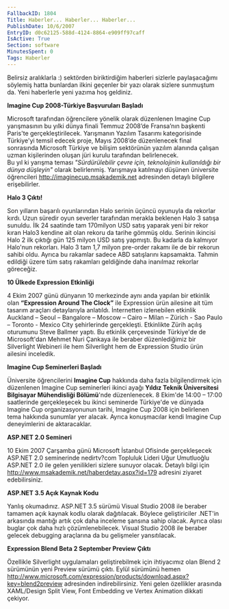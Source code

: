 ```yaml
---
FallbackID: 1804
Title: Haberler... Haberler... Haberler...
PublishDate: 10/6/2007
EntryID: d0c62125-588d-4124-8864-e909ff97caff
IsActive: True
Section: software
MinutesSpent: 0
Tags: Haberler
---
```

Belirsiz aralıklarla :) sektörden biriktirdiğim haberleri sizlerle
paylaşacağımı söylemiş hatta bunlardan ilkini geçenler bir yazı olarak
sizlere sunmuştum da. Yeni haberlerle yeni yazıma hoş geldiniz.

**Imagine Cup 2008-Türkiye Başvuruları Başladı**

Microsoft tarafından öğrencilere yönelik olarak düzenlenen Imagine Cup
yarışmasının bu yılki dünya finali Temmuz 2008’de Fransa’nın başkenti
Paris'te gerçekleştirilecek. Yarışmanın Yazılım Tasarımı kategorisinde
Türkiye'yi temsil edecek proje, Mayıs 2008’de düzenlenecek final
sonrasında Microsoft Türkiye ve bilişim sektörünün yazılım alanında
çalışan uzman kişilerinden oluşan jüri kurulu tarafından belirlenecek.\
Bu yıl ki yarışma teması *"Sürdürülebilir çevre için, teknolojinin
kullanıldığı bir dünya düşleyin"* olarak belirlenmiş. Yarışmaya
katılmayı düşünen üniversite öğrencileri
<http://imaginecup.msakademik.net> adresinden detaylı bilgilere
erişebilirler.

**Halo 3 Çıktı!**

Son yılların başarılı oyunlarından Halo serinin üçüncü oyunuyla da
rekorlar kırdı. Uzun süredir oyun severler tarafından merakla beklenen
Halo 3 satışa sunuldu. İlk 24 saatinde tam 170milyon USD satış yaparak
yeni bir rekor kıran Halo3 kendine ait olan rekoru da tarihe gömmüş
oldu. Serinin ikincisi Halo 2 ilk çıktığı gün 125 milyon USD satış
yapmıştı. Bu kadarla da kalmıyor Halo'nun rekorları. Halo 3 tam 1,7
milyon pre-order rakamı ile de bir rekorun sahibi oldu. Ayrıca bu
rakamlar sadece ABD satışlarını kapsamakta. Tahmin edildiği üzere tüm
satış rakamları geldiğinde daha inanılmaz rekorlar göreceğiz.

**10 Ülkede Expression Etkinliği**

4 Ekim 2007 günü dünyanın 10 merkezinde aynı anda yapılan bir etkinlik
olan **“Expression Around The Clock”** ile Expression ürün ailesine ait
tüm tasarım araçları detaylarıyla anlatıldı. İnternetten izlenebilen
etkinlik Auckland – Seoul – Bangalore – Moscow – Cairo – Milan –
Zürich - Sao Paulo – Toronto - Mexico City şehirlerinde gerçekleşti.
Etkinlikte Zürih açılış oturumunu Steve Ballmer yaptı. Bu etkinlik
çerçevesinde Türkiye'de de Microsoft'dan Mehmet Nuri Çankaya ile beraber
düzenlediğimiz bir Silverlight Webineri ile hem Silverlight hem de
Expression Studio ürün ailesini inceledik.

**Imagine Cup Seminerleri Başladı**

Üniversite öğrencilerini **Imagine Cup** hakkında daha fazla
bilgilendirmek için düzenlenen Imagine Cup seminerleri ikinci ayağı
**Yıldız Teknik Üniversitesi Bilgisayar Mühendisliği Bölümü**'nde
düzenlenecek. 8 Ekim'de 14:00 – 17:00 saatlerinde gerçekleşecek bu
ikinci seminerde Türkiye'de ve dünyada Imagine Cup organizasyonunun
tarihi, Imagine Cup 2008 için belirlenen tema hakkında sunumlar yer
alacak. Ayrıca konuşmacılar kendi Imagine Cup deneyimlerini de
aktaracaklar.

**ASP.NET 2.0 Semineri**

10 Ekim 2007 Çarşamba günü Microsoft İstanbul Ofisinde gerçekleşecek
ASP.NET 2.0 seminerinde nedirtv?com Topluluk Lideri Uğur Umutluoğlu
ASP.NET 2.0 ile gelen yenilikleri sizlere sunuyor olacak. Detaylı bilgi
için <http://www.msakademik.net/haberdetay.aspx?id=179> adresini ziyaret
edebilirsiniz.

**ASP.NET 3.5 Açık Kaynak Kodu**

Yanlış okumadınız. ASP.NET 3.5 sürümü Visual Studio 2008 ile beraber
tamamen açık kaynak kodlu olarak dağıtılacak. Böylece geliştiriciler
.NET'in arkasında mantığı artık çok daha inceleme şansına sahip olacak.
Ayrıca olası buglar çok daha hızlı çözümlenebilecek. Visual Studio 2008
ile beraber gelecek debugging araçlarına da bu gelişmeler yansıtılacak.

**Expression Blend Beta 2 September Preview Çıktı**

Özellikle Silverlight uygulamaları geliştirebilmek için ihtiyacımız olan
Blend 2 sürümünün yeni Preview sürümü çıktı. Eylül sürümünü hemen
<http://www.microsoft.com/expression/products/download.aspx?key=blend2preview>
adresinden indirebilirsiniz. Yeni gelen özellikler arasında XAML/Design
Split View, Font Embedding ve Vertex Animation dikkati çekiyor.


